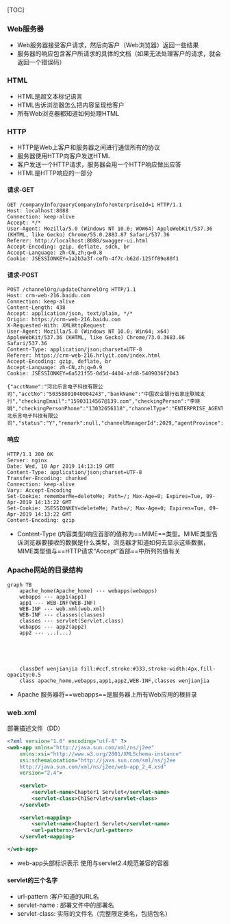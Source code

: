 [TOC]



### Web服务器

* Web服务器接受客户请求，然后向客户（Web浏览器）返回一些结果
* 服务器的响应包含客户所请求的具体的文档（如果无法处理客户的请求，就会返回一个错误码）

### HTML

* HTML是超文本标记语言
* HTML告诉浏览器怎么把内容呈现给客户
* 所有Web浏览器都知道如何处理HTML

### HTTP

* HTTP是Web上客户和服务器之间进行通信所有的协议
* 服务器使用HTTP向客户发送HTML
* 客户发送一个HTTP请求，服务器会用一个HTTP响应做出应答
* HTML是HTTP响应的一部分

#### 请求-GET

```http
GET /companyInfo/queryCompanyInfo?enterpriseId=1 HTTP/1.1
Host: localhost:8088
Connection: keep-alive
Accept: */*
User-Agent: Mozilla/5.0 (Windows NT 10.0; WOW64) AppleWebKit/537.36 (KHTML, like Gecko) Chrome/55.0.2883.87 Safari/537.36
Referer: http://localhost:8088/swagger-ui.html
Accept-Encoding: gzip, deflate, sdch, br
Accept-Language: zh-CN,zh;q=0.8
Cookie: JSESSIONKEY=1a2b3a3f-cefb-4f7c-b62d-125ff09e80f1
```

#### 请求-POST

```http
POST /channelOrg/updateChannelOrg HTTP/1.1
Host: crm-web-216.baidu.com
Connection: keep-alive
Content-Length: 438
Accept: application/json, text/plain, */*
Origin: https://crm-web-216.baidu.com
X-Requested-With: XMLHttpRequest
User-Agent: Mozilla/5.0 (Windows NT 10.0; Win64; x64) AppleWebKit/537.36 (KHTML, like Gecko) Chrome/73.0.3683.86 Safari/537.36
Content-Type: application/json;charset=UTF-8
Referer: https://crm-web-216.hrlyit.com/index.html
Accept-Encoding: gzip, deflate, br
Accept-Language: zh-CN,zh;q=0.9
Cookie: JSESSIONKEY=6a521f55-0d5d-4404-afd8-5409036f2043

{"acctName":"河北乐言电子科技有限公司","acctNo":"50358801040004243","bankName":"中国农业银行石家庄联城支行","checkingEmail":"15903114567@139.com","checkingPerson":"李晓娟","checkingPersonPhone":"13032656118","channelType":"ENTERPRISE_AGENT","id":1702,"name":"河北乐言电子科技有限公司","status":"Y","remark":null,"channelManagerId":2029,"agentProvince":null,"agentCity":null,"agentIdentity":null}
```

#### 响应

```http
HTTP/1.1 200 OK
Server: nginx
Date: Wed, 10 Apr 2019 14:13:19 GMT
Content-Type: application/json;charset=UTF-8
Transfer-Encoding: chunked
Connection: keep-alive
Vary: Accept-Encoding
Set-Cookie: rememberMe=deleteMe; Path=/; Max-Age=0; Expires=Tue, 09-Apr-2019 14:13:22 GMT
Set-Cookie: JSESSIONKEY=deleteMe; Path=/; Max-Age=0; Expires=Tue, 09-Apr-2019 14:13:22 GMT
Content-Encoding: gzip
```

* Content-Type (内容类型)响应首部的值称为==MIME==类型。MIME类型告诉浏览器要接收的数据是什么类型，浏览器才知道如何去显示这些数据，MIME类型值与==HTTP请求“Accept”首部==中所列的值有关

### Apache网站的目录结构

```mermaid
graph TB
  	apache_home(Apache_home) --- webapps(webapps)
  	webapps --- app1(app1)
  	app1 --- WEB-INF(WEB-INF)
  	WEB-INF --- web.xml(web.xml)
  	WEB-INF --- classes(classes)
  	classes --- servlet(Servlet.class)
  	webapps --- app2(app2)
  	app2 --- ...(...)
  	
  	
  	
  	
  	
  	classDef wenjianjia fill:#ccf,stroke:#333,stroke-width:4px,fill-opacity:0.5
  	class apache_home,webapps,app1,app2,WEB-INF,classes wenjianjia
```

* Apache 服务器将==webapps==是服务器上所有Web应用的根目录

### web.xml

部署描述文件（DD）

```xml
<?xml version="1.0" encoding="utf-8" ?>
<web-app xmlns="http://java.sun.com/xml/ns/j2ee"
	xmlns:xsi="http://www.w3.org/2001/XMLSchema-instance"
	xsi:schemaLocation="http://java.sun.com/sml/ns/j2ee
	http://java.sun.com/xml/ns/j2ee/web-app_2_4.xsd"
	version="2.4">
	
	<servlet>
		<servlet-name>Chapter1 Servlet</servlet-name>
		<servlet-class>Ch1Servlet</servlet-class>
	</servlet>
	
	<servlet-mapping>
		<servlet-name>Chapter1 Servlet</servlet-name>
		<url-pattern>/Serv1</url-pattern>
	</servlet-mapping>

</web-app>
```

* web-app头部标识表示 使用与servlet2.4规范兼容的容器

#### servlet的三个名字

* url-pattern :客户知道的URL名
* servlet-name : 部署文件中的部署名
* servlet-class: 实际的文件名（完整限定类名，包括包名）
